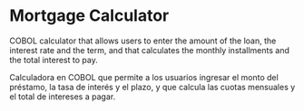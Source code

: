# Mortgage Calculator
COBOL calculator that allows users to enter the amount of the loan, the interest rate and the term, and that calculates the monthly installments and the total interest to pay.

Calculadora en COBOL que permite a los usuarios ingresar el monto del préstamo, la tasa de interés y el plazo, y que calcula las cuotas mensuales y el total de intereses a pagar.
